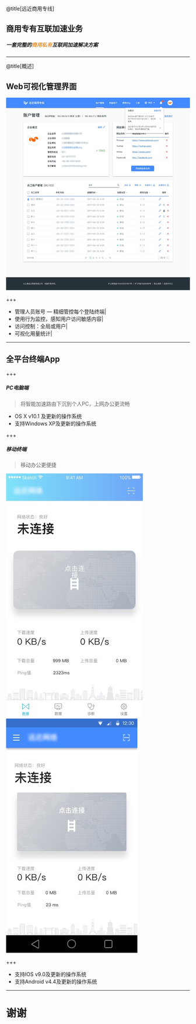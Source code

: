 @title[远近商用专线]
## 商用专有互联加速业务
##### <span style="font-family:Helvetica Neue; font-weight:bold">一套完整的<span style="color:#e49436">商用私有</span>互联网加速解决方案</span>

---

@title[概述]

## Web可视化管理界面

![portal](assets/portal.jpg)

+++

- 管理人员账号
— 精细管控每个登陆终端|
- 使用行为监控，感知用户访问敏感内容|
- 访问控制：全局或用户|
- 可视化用量统计|

---

## 全平台终端App

+++

##### PC电脑端

> 将智能加速路由下沉到个人PC，上网办公更流畅

- OS X v10.1 及更新的操作系统
- 支持Windows XP及更新的操作系统

+++

##### 移动终端

> 移动办公更便捷

![ios](assets/ios.jpg)
![android](assets/android.jpg)

+++

- 支持IOS v9.0及更新的操作系统
- 支持Android v4.4及更新的操作系统

---

# 谢谢